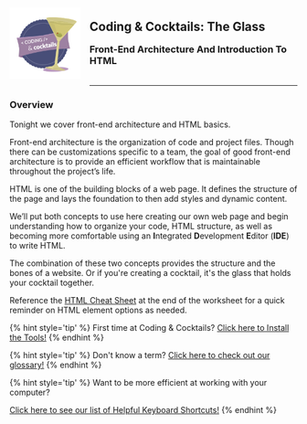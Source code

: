 <div>
    <img src="images/logo.png" style="float: left; margin: 0px 15px 15px 0px; height:125px;">
    <h2 style="display:inline-block;margin-top:1em;">Coding &amp; Cocktails: The Glass</h2>
    <h3 style="margin-top:0;margin-bottom:2em;">Front-End Architecture And Introduction To HTML</h3>
</div>
<hr>


### Overview

Tonight we cover front-end architecture and HTML basics. 

Front-end architecture is the organization of code and project files. Though there can be customizations specific to a team, the goal of good front-end architecture is to provide an efficient workflow that is maintainable throughout the project’s life.

HTML is one of the building blocks of a web page. It defines the structure of the page and lays the foundation to then add styles and dynamic content. 

We’ll put both concepts to use here creating our own web page and begin understanding how to organize your code, HTML structure, as well as becoming more comfortable using an **I**ntegrated **D**evelopment **E**ditor (**IDE**) to write HTML.

The combination of these two concepts provides the structure and the bones of a website. Or if you're creating a cocktail, it's the glass that holds your cocktail together.


Reference the [HTML Cheat Sheet](/html-cheat-sheet.md) at the end of the worksheet for a quick reminder on HTML element options as needed.

{% hint style='tip' %}
First time at Coding & Cocktails?   [Click here to Install the Tools!](http://bit.ly/CnCTheTools)
{% endhint %}

{% hint style='tip' %}
Don't know a term?   [Click here to check out our glossary!](http://bit.ly/CnCgloss)
{% endhint %}

{% hint style='tip' %}
Want to be more efficient at working with your computer?

[Click here to see our list of Helpful Keyboard Shortcuts!](/references/README.md)
{% endhint %}
 